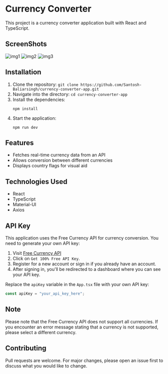 # Currency Converter

This project is a currency converter application built with React and TypeScript.

## ScreenShots

![img1](https://github.com/Santosh-Baliarsingh/currency-converter-app/assets/88627642/68867a8e-f50e-47cf-abca-2d33c4d23f69)
![img2](https://github.com/Santosh-Baliarsingh/currency-converter-app/assets/88627642/e887e2cc-9367-4cec-924e-08ca732c94a1)
![img3](https://github.com/Santosh-Baliarsingh/currency-converter-app/assets/88627642/1a5f2f7b-19e7-4824-9ae5-055a2e276474)


## Installation

1. Clone the repository: `git clone https://github.com/Santosh-Baliarsingh/currency-converter-app.git`
2. Navigate into the directory: `cd currency-converter-app`
3. Install the dependencies:
   ```
   npm install
   ```
4. Start the application:
   ```
   npm run dev
   ```

## Features

- Fetches real-time currency data from an API
- Allows conversion between different currencies
- Displays country flags for visual aid

## Technologies Used

- React
- TypeScript
- Material-UI
- Axios

## API Key

This application uses the Free Currency API for currency conversion. You need to generate your own API key:

1. Visit [Free Currency API](https://freecurrencyapi.com)
2. Click on `Get 100% Free API Key`.
3. Register for a new account or sign in if you already have an account.
4. After signing in, you'll be redirected to a dashboard where you can see your API key.

Replace the `apiKey` variable in the `App.tsx` file with your own API key:

```typescript
const apiKey = "your_api_key_here";
```

## Note

Please note that the Free Currency API does not support all currencies. If you encounter an error message stating that a currency is not supported, please select a different currency.

## Contributing

Pull requests are welcome. For major changes, please open an issue first to discuss what you would like to change.
